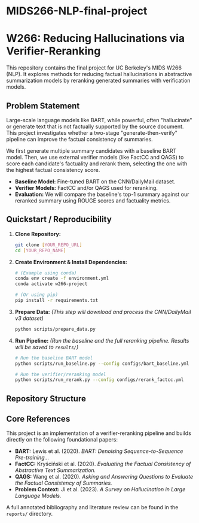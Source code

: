 # MIDS266-NLP-final-project

# W266: Reducing Hallucinations via Verifier-Reranking

This repository contains the final project for UC Berkeley's MIDS W266 (NLP). It explores methods for reducing factual hallucinations in abstractive summarization models by reranking generated summaries with verification models.

## Problem Statement

Large-scale language models like BART, while powerful, often "hallucinate" or generate text that is not factually supported by the source document. This project investigates whether a two-stage "generate-then-verify" pipeline can improve the factual consistency of summaries.

We first generate multiple summary candidates with a baseline BART model. Then, we use external verifier models (like FactCC and QAGS) to score each candidate's factuality and rerank them, selecting the one with the highest factual consistency score.

-   **Baseline Model:** Fine-tuned BART on the CNN/DailyMail dataset.
-   **Verifier Models:** FactCC and/or QAGS used for reranking.
-   **Evaluation:** We will compare the baseline's top-1 summary against our reranked summary using ROUGE scores and factuality metrics.

## Quickstart / Reproducibility

1.  **Clone Repository:**
    ```bash
    git clone [YOUR_REPO_URL]
    cd [YOUR_REPO_NAME]
    ```

2.  **Create Environment & Install Dependencies:**
    ```bash
    # (Example using conda)
    conda env create -f environment.yml
    conda activate w266-project

    # (Or using pip)
    pip install -r requirements.txt
    ```

3.  **Prepare Data:**
    *(This step will download and process the CNN/DailyMail v3 dataset)*
    ```bash
    python scripts/prepare_data.py
    ```

4.  **Run Pipeline:**
    *(Run the baseline and the full reranking pipeline. Results will be saved to `results/`)*
    ```bash
    # Run the baseline BART model
    python scripts/run_baseline.py --config configs/bart_baseline.yml

    # Run the verifier/reranking model
    python scripts/run_rerank.py --config configs/rerank_factcc.yml
    ```

## Repository Structure


## Core References

This project is an implementation of a verifier-reranking pipeline and builds directly on the following foundational papers:

-   **BART:** Lewis et al. (2020). *BART: Denoising Sequence-to-Sequence Pre-training...* 
-   **FactCC:** Kryściński et al. (2020). *Evaluating the Factual Consistency of Abstractive Text Summarization.* 
-   **QAGS:** Wang et al. (2020). *Asking and Answering Questions to Evaluate the Factual Consistency of Summaries.* 
-   **Problem Context:** Ji et al. (2023). *A Survey on Hallucination in Large Language Models.*

A full annotated bibliography and literature review can be found in the `reports/` directory.
